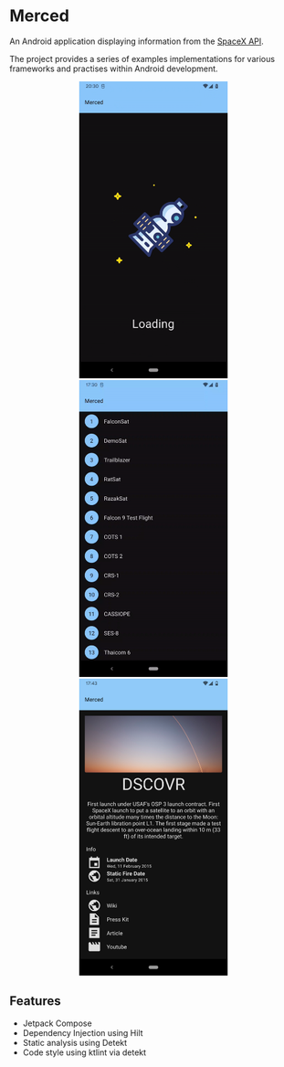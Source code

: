 # Merced

An Android application displaying information from the [SpaceX API](https://docs.spacexdata.com/).

The project provides a series of examples implementations for various frameworks and practises
within Android development.

<div align="center">
    <img src="/screenshots/loading001.gif" width="260">
    <img src="/screenshots/launchList001.gif" width="260">
    <img src="/screenshots/pastLaunchDetail.png" width="260">
</div>

## Features

- Jetpack Compose
- Dependency Injection using Hilt
- Static analysis using Detekt
- Code style using ktlint via detekt
